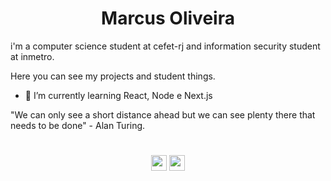 <h1 align="center">Marcus Oliveira</h1>

i'm a computer science student at cefet-rj and information security student at inmetro.

Here you can see my projects and student things.

- 🌱 I’m currently learning React, Node e Next.js

"We can only see a short distance ahead but we can see plenty there that needs to be done" - Alan Turing.

#

<div align="center">
  
[<img src="https://user-images.githubusercontent.com/53785487/108735962-e57bff00-750f-11eb-8716-80f9468772c8.png" height="25" />](https://www.linkedin.com/in/marcus-oliveira-3b92011a7/)
[<img src="https://user-images.githubusercontent.com/53785487/108737382-5243c900-7511-11eb-9c3d-4173b55d2233.png" height="25" />](mailto:markusvi17@gmail.co)
  
</div>
